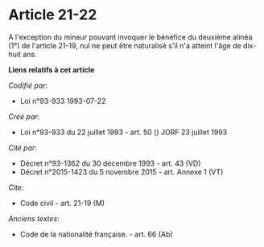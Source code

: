 # Article 21-22

A l'exception du mineur pouvant invoquer le bénéfice du deuxième alinéa (1°) de l'article 21-19, nul ne peut être naturalisé
s'il n'a atteint l'âge de dix-huit ans.

**Liens relatifs à cet article**

_Codifié par_:

  - Loi n°93-933 1993-07-22

_Créé par_:

  - Loi n°93-933 du 22 juillet 1993 - art. 50 () JORF 23 juillet 1993

_Cité par_:

  - Décret n°93-1362 du 30 décembre 1993 - art. 43 (VD)
  - Décret n°2015-1423 du 5 novembre 2015 - art. Annexe 1 (VT)

_Cite_:

  - Code civil - art. 21-19 (M)

_Anciens textes_:

  - Code de la nationalité française. - art. 66 (Ab)
